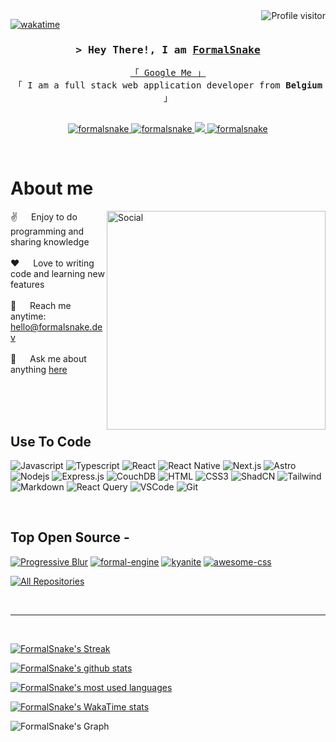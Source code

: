 <a href="https://komarev.com/ghpvc/?username=formalsnake">
  <img align="right" src="https://komarev.com/ghpvc/?username=formalsnake&label=Visitors&color=0e75b6&style=flat" alt="Profile visitor" />
</a>


[![wakatime](https://wakatime.com/badge/user/2135744f-dfd6-40b8-a498-5b7ab10c13af.svg)](https://wakatime.com/@2135744f-dfd6-40b8-a498-5b7ab10c13af)

<!-- Intro  -->
<h3 align="center">
        <samp>&gt; Hey There!, I am
                <b><a target="_blank" href="https://www.formalsnake.dev">FormalSnake</a></b>
        </samp>
</h3>

<p align="center"> 
  <samp>
    <a href="https://www.google.com/search?q=FormalSnake">「 Google Me 」</a>
    <br>
    「 I am a full stack web application developer from <b>Belgium</b> 」
    <br>
    <br>
  </samp>
</p>

<p align="center">
 <a href="https://www.formalsnake.dev" target="blank">
  <img src="https://img.shields.io/badge/Website-000000?style=for-the-badge&logo=web&logoColor=white" alt="formalsnake" />
 </a>
 <a href="https://linkedin.com/in/kyan-de-sutter-b87a2b200" target="_blank">
  <img src="https://img.shields.io/badge/LinkedIn-0077B5?style=for-the-badge&logo=linkedin&logoColor=white" alt="formalsnake"/>
 </a>
 <a href="https://x.com/formalsnake" target="_blank">
  <img src="https://img.shields.io/badge/X-000000?style=for-the-badge&logo=x&logoColor=white" />
 </a>
   <a href="https://discord.com/invite/nwRrjPSaTM" target="blank">
  <img src="https://img.shields.io/badge/Discord-5865F2?style=for-the-badge&logo=discord&logoColor=white" alt="formalsnake" />
 </a>
</p>
<br />

<!-- About Section -->
 # About me
 
<p>
 <img align="right" width="350" src="https://www.formalsnake.dev/assets/social.png" alt="Social" />
  
 ✌️ &emsp; Enjoy to do programming and sharing knowledge <br/><br/>
 ❤️ &emsp; Love to writing code and learning new features<br/><br/>
 📧 &emsp; Reach me anytime: hello@formalsnake.dev<br/><br/>
 💬 &emsp; Ask me about anything [here](https://github.com/FormalSnake/FormalSnake/issues)

</p>

<br/>
<br/>
<br/>

## Use To Code

![Javascript](https://img.shields.io/badge/Javascript-F0DB4F?style=for-the-badge&labelColor=black&logo=javascript&logoColor=F0DB4F)
![Typescript](https://img.shields.io/badge/Typescript-007acc?style=for-the-badge&labelColor=black&logo=typescript&logoColor=007acc)
![React](https://img.shields.io/badge/-React-61DBFB?style=for-the-badge&labelColor=black&logo=react&logoColor=61DBFB)
![React Native](https://img.shields.io/badge/React_Native-20232A?style=for-the-badge&logo=react&logoColor=61DAFB)
![Next.js](https://img.shields.io/badge/next.js-000000?style=for-the-badge&logo=nextdotjs&logoColor=white)
![Astro](https://img.shields.io/badge/astro-501696?style=for-the-badge&logo=astro&logoColor=white)
![Nodejs](https://img.shields.io/badge/Nodejs-3C873A?style=for-the-badge&labelColor=black&logo=node.js&logoColor=3C873A)
![Express.js](https://img.shields.io/badge/Express.js-000000?style=for-the-badge&logo=express&logoColor=white)
![CouchDB](https://img.shields.io/badge/CouchDB-red?style=for-the-badge&logo=couchdb&logoColor=white)
![HTML](https://img.shields.io/badge/HTML5-E34F26?style=for-the-badge&logo=html5&logoColor=white)
![CSS3](https://img.shields.io/badge/CSS3-1572B6?style=for-the-badge&logo=css3&logoColor=white)
![ShadCN](https://img.shields.io/badge/ShadCN-000000?style=for-the-badge&logo=vercel&logoColor=white)
![Tailwind](https://img.shields.io/badge/Tailwind_CSS-092749?style=for-the-badge&logo=tailwindcss&logoColor=06B6D4&labelColor=000000)
![Markdown](https://img.shields.io/badge/Markdown-000000?style=for-the-badge&logo=markdown&logoColor=white)
![React Query](https://img.shields.io/badge/-React_Query-FF4154?style=for-the-badge&logo=react%20query&logoColor=white)
![VSCode](https://img.shields.io/badge/Visual_Studio-0078d7?style=for-the-badge&logo=visual%20studio&logoColor=white)
![Git](https://img.shields.io/badge/Git-F05032?style=for-the-badge&logo=git&logoColor=white)

<br/>

## Top Open Source -
[![Progressive Blur](https://github-readme-stats.vercel.app/api/pin/?username=FormalSnake&repo=ProgressiveBlur&border_color=1E5C2D&bg_color=0D1117&title_color=C9D1D9&text_color=8B949E&icon_color=1E5C2D)](https://github.com/FormalSnake/ProgressiveBlur)
[![formal-engine](https://github-readme-stats.vercel.app/api/pin/?username=FormalSnake&repo=formal-engine&border_color=1E5C2D&bg_color=0D1117&title_color=C9D1D9&text_color=8B949E&icon_color=1E5C2D)](https://github.com/FormalSnake/formal-engine)
[![kyanite](https://github-readme-stats.vercel.app/api/pin/?username=FormalSnake&repo=kyanite&border_color=1E5C2D&bg_color=0D1117&title_color=C9D1D9&text_color=8B949E&icon_color=1E5C2D)](https://github.com/FormalSnake/kyanite)
[![awesome-css](https://github-readme-stats.vercel.app/api/pin/?username=AushevAhmad&repo=awesome-css&border_color=1E5C2D&bg_color=0D1117&title_color=C9D1D9&text_color=8B949E&icon_color=1E5C2D)](https://github.com/AushevAhmad/awesome-css)

<p align="left">
  <a href="https://github.com/alsiam?tab=repositories" target="_blank"><img alt="All Repositories" title="All Repositories" src="https://img.shields.io/badge/-All%20Repos-2962FF?style=for-the-badge&logo=koding&logoColor=white"/></a>
</p>

<br/>
<hr/>
<br/>

[![FormalSnake's Streak](https://streak-stats.demolab.com?user=FormalSnake&theme=dark&background=0D1117)](https://git.io/streak-stats)

[![FormalSnake's github stats](https://github-readme-stats.vercel.app/api?username=FormalSnake&include_all_commits=true&count_private=true&show_icons=true&line_height=20&title_color=FFFFFF&icon_color=FFFFFF&text_color=FFFFFF&bg_color=0D1117)](https://github.com/anuraghazra/github-readme-stats)
  
[![FormalSnake's most used languages](https://github-readme-stats.vercel.app/api/top-langs?username=FormalSnake&layout=compact&include_all_commits=true&count_private=true&show_icons=true&line_height=20&title_color=FFFFFF&icon_color=FFFFFF&text_color=FFFFFF&bg_color=0D1117)](https://github.com/anuraghazra/github-readme-stats)

[![FormalSnake's WakaTime stats](https://github-readme-stats.vercel.app/api/wakatime?username=formalsnake&layout=compact&show_icons=true&line_height=20&title_color=FFFFFF&icon_color=FFFFFF&text_color=FFFFFF&bg_color=0D1117)](https://github.com/anuraghazra/github-readme-stats)

![FormalSnake's Graph](https://github-readme-activity-graph.vercel.app/graph?username=formalsnake&custom_title=Formalsnake's%20GitHub%20Activity%20Graph&bg_color=0D1117&color=FFFFFF&line=E4E2E2&point=E4E2E2&area_color=FFFFFF&title_color=FFFFFF&area=true)
